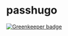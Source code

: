# passhugo

[![Greenkeeper badge](https://badges.greenkeeper.io/ccnmtl/passhugo.svg)](https://greenkeeper.io/)
